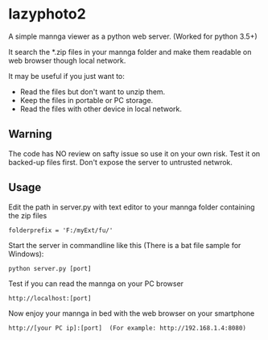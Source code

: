 # lazyphoto2

A simple mannga viewer as a python web server. (Worked for python 3.5+)

It search the *.zip files in your mannga folder and make them readable on web browser though local network.

It may be useful if you just want to:

 * Read the files but don't want to unzip them.
 * Keep the files in portable or PC storage.
 * Read the files with other device in local network.

## Warning

The code has NO review on safty issue so use it on your own risk. Test it on backed-up files first. Don't expose the server to untrusted netwrok.

## Usage

Edit the path in server.py with text editor to your mannga folder containing the zip files 

    folderprefix = 'F:/myExt/fu/'
    
Start the server in commandline like this (There is a bat file sample for Windows):

    python server.py [port]

Test if you can read the mannga on your PC browser

    http://localhost:[port]

Now enjoy your mannga in bed with the web browser on your smartphone
    
    http://[your PC ip]:[port]  (For example: http://192.168.1.4:8080)
